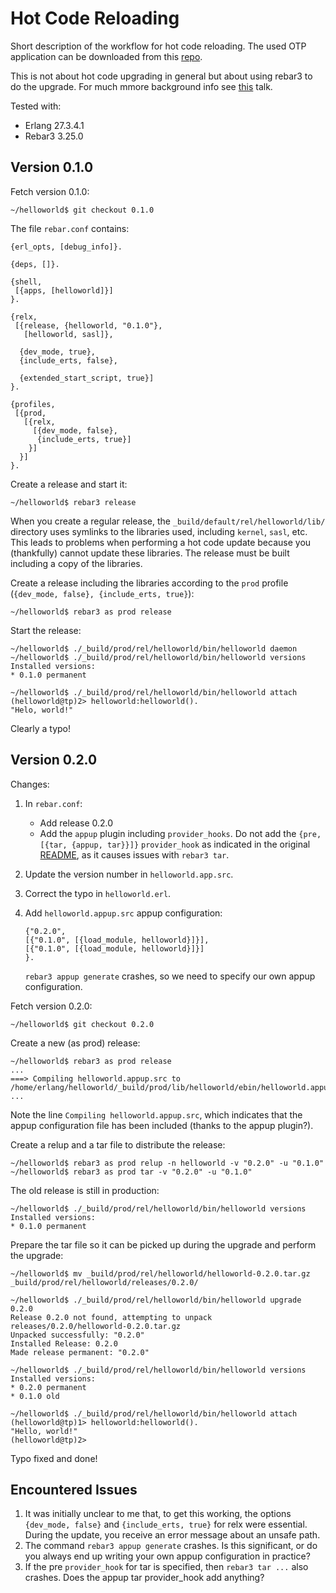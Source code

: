 # Hot Code Reloading

Short description of the workflow for hot code reloading. The used OTP
application can be downloaded from this
[repo](https://github.com/schnef/helloworld).

This is not about hot code upgrading in general but about using rebar3
to do the upgrade. For much mmore background info see
[this](https://erlangforums.com/t/mastering-hot-upgrades-daniel-szoboszlay-code-beam-lite-stockholm-2024/4266)
talk.

Tested with:
 - Erlang 27.3.4.1
 - Rebar3 3.25.0
 
## Version 0.1.0

Fetch version 0.1.0:

	~/helloworld$ git checkout 0.1.0 

The file `rebar.conf` contains:

	{erl_opts, [debug_info]}.

	{deps, []}.

	{shell,
	 [{apps, [helloworld]}]
	}.

	{relx,
	 [{release, {helloworld, "0.1.0"},
	   [helloworld, sasl]},

	  {dev_mode, true},
	  {include_erts, false},

	  {extended_start_script, true}]
	}.

	{profiles,
	 [{prod,
	   [{relx,
		 [{dev_mode, false},
		  {include_erts, true}]
		}]
	  }]
	}.
 
Create a release and start it:

	~/helloworld$ rebar3 release

When you create a regular release, the
`_build/default/rel/helloworld/lib/` directory uses symlinks to the
libraries used, including `kernel`, `sasl`, etc. This leads to
problems when performing a hot code update because you (thankfully)
cannot update these libraries. The release must be built including a
copy of the libraries.

Create a release including the libraries according to the `prod`
profile (`{dev_mode, false}, {include_erts, true}`):

	~/helloworld$ rebar3 as prod release

Start the release:

	~/helloworld$ ./_build/prod/rel/helloworld/bin/helloworld daemon
	~/helloworld$ ./_build/prod/rel/helloworld/bin/helloworld versions
	Installed versions:
	* 0.1.0	permanent
	
	~/helloworld$ ./_build/prod/rel/helloworld/bin/helloworld attach
	(helloworld@tp)2> helloworld:helloworld().
	"Helo, world!"

Clearly a typo!

## Version 0.2.0

Changes:
 1. In `rebar.conf`:
    - Add release 0.2.0
    - Add the `appup` plugin including `provider_hooks`. Do not add the `{pre, [{tar, {appup, tar}}]}` `provider_hook` as indicated in the original [README](https://github.com/lrascao/rebar3_appup_plugin/blob/master/README.md), as it causes issues with `rebar3 tar`.
 2. Update the version number in `helloworld.app.src`.
 3. Correct the typo in `helloworld.erl`.
 4. Add `helloworld.appup.src` appup configuration:

		{"0.2.0",
		[{"0.1.0", [{load_module, helloworld}]}],
		[{"0.1.0", [{load_module, helloworld}]}]
		}.
	`rebar3 appup generate` crashes, so we need to specify our own appup configuration.
	
Fetch version 0.2.0:

	~/helloworld$ git checkout 0.2.0 

Create a new (as prod) release:

	~/helloworld$ rebar3 as prod release
	...
	===> Compiling helloworld.appup.src to /home/erlang/helloworld/_build/prod/lib/helloworld/ebin/helloworld.appup
	...

Note the line `Compiling helloworld.appup.src`, which indicates that
the appup configuration file has been included (thanks to the appup
plugin?).

Create a relup and a tar file to distribute the release:

	~/helloworld$ rebar3 as prod relup -n helloworld -v "0.2.0" -u "0.1.0"
	~/helloworld$ rebar3 as prod tar -v "0.2.0" -u "0.1.0"

The old release is still in production:

	~/helloworld$ ./_build/prod/rel/helloworld/bin/helloworld versions
	Installed versions:
	* 0.1.0	permanent

Prepare the tar file so it can be picked up during the upgrade and
perform the upgrade:

	~/helloworld$ mv _build/prod/rel/helloworld/helloworld-0.2.0.tar.gz _build/prod/rel/helloworld/releases/0.2.0/

	~/helloworld$ ./_build/prod/rel/helloworld/bin/helloworld upgrade 0.2.0
	Release 0.2.0 not found, attempting to unpack releases/0.2.0/helloworld-0.2.0.tar.gz
	Unpacked successfully: "0.2.0"
	Installed Release: 0.2.0
	Made release permanent: "0.2.0"

	~/helloworld$ ./_build/prod/rel/helloworld/bin/helloworld versions
	Installed versions:
	* 0.2.0	permanent
	* 0.1.0	old

	~/helloworld$ ./_build/prod/rel/helloworld/bin/helloworld attach
	(helloworld@tp)1> helloworld:helloworld().
	"Hello, world!"
	(helloworld@tp)2> 

Typo fixed and done!

## Encountered Issues
 1. It was initially unclear to me that, to get this working, the
    options `{dev_mode, false}` and `{include_erts, true}` for relx
    were essential. During the update, you receive an error message
    about an unsafe path.
 2. The command `rebar3 appup generate` crashes. Is this significant,
    or do you always end up writing your own appup configuration in
    practice?
 3. If the pre `provider_hook` for tar is specified, then `rebar3 tar
    ...` also crashes. Does the appup tar provider_hook add anything?
 
